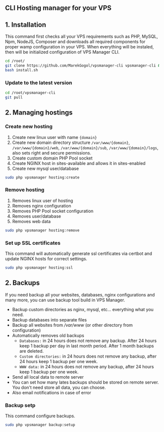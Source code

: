 ## CLI Hosting manager for your VPS

## 1. Installation

This command first checks all your VPS requirements such as PHP, MySQL, Npm, NodeJS, Composer and downloads all required components for proper wamp configuration in your VPS. When everything will be instaled, then will be initialized configuration of VPS Manager CLI.

```bash
cd /root/
git clone https://github.com/MarekGogol/vpsmanager-cli vpsmanager-cli && cd vpsmanager-cli
bash install.sh
```

### Update to the latest version

```bash
cd /root/vpsmanager-cli
git pull
```

## 2. Managing hostings

### Create new hosting

1. Create new linux user with name `{domain}`
2. Create new domain directory structure `/var/www/{domain}`, `/var/www/{domain}/web`, `/var/www/{domain}/sub`, `/var/www/{domain}/logs`, also sets right and secure permissions.
3. Create custom domain PHP Pool socket
4. Create NGINX host in sites-available and allows it in sites-enabled
5. Create new mysql user/database

```bash
sudo php vpsmanager hosting:create
```

### Remove hosting

1. Removes linux user of hosting
2. Removes nginx configuration
3. Removes PHP Pool socket configuration
4. Removes user/database
5. Removes web data

```bash
sudo php vpsmanager hosting:remove
```

### Set up SSL certificates

This command will automatically generate ssl certificates via certbot and update NGINX hosts for correct settings.

```bash
sudo php vpsmanager hosting:ssl
```

## 2. Backups

If you need backup all your websites, databases, nginx configurations and many more, you can use backup tool build in VPS Manager.

- Backup custom directories as nginx, mysql, etc... everything what you need.
- Backup databases into separate files
- Backup all websites from */var/www* (or other directory from configuration)
- Automatically removes old backups
    - `Databases:` in 24 hours does not remove any backup. After 24 hours keep 1 backup per day in last month period. After 1 month backups are deleted.
    - `Custom directories:` in 24 hours does not remove any backup, after 24 hours keep 1 backup per one week.
    - `WWW data:` in 24 hours does not remove any backup, after 24 hours keep 1 backup per one week.
- Send all local data to remote server
- You can set how many lates backups should be stored on remote server. You don't need store all data, you can choose.
- Also email notifications in case of error

### Backup setp

This command configure backups.

```bash
sudo php vpsmanager backup:setup
```